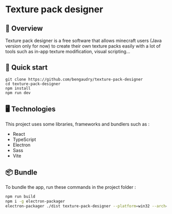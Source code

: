 # Texture pack designer


## 👀 Overview

Texture pack designer is a free software that allows minecraft users (Java version only for now) to create their own texture packs easily with a lot of tools such as in-app texture modification, visual scripting...

## 🛫 Quick start

```shell
git clone https://github.com/bengaudry/texture-pack-designer
cd texture-pack-designer
npm install
npm run dev
```

## 🖥️ Technologies

This project uses some libraries, frameworks and bundlers such as :
- React
- TypeScript
- Electron
- Sass
- Vite

## 📦 Bundle

To bundle the app, run these commands in the project folder : 

```sh
npm run build
npm i -g electron-packager
electron-packager ./dist texture-pack-designer --platform=win32 --arch=x86_64
```

